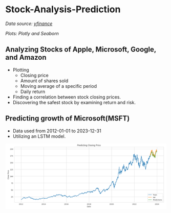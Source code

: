 # Stock-Analysis-Prediction

_Data source: [yfinance](https://pypi.org/project/yfinance/)_

_Plots: Plotly and Seaborn_


## Analyzing Stocks of Apple, Microsoft, Google, and Amazon
- Plotting
  - Closing price
  - Amount of shares sold
  - Moving average of a specific period
  - Daily return
- Finding a correlation between stock closing prices.
- Discovering the safest stock by examining return and risk.

## Predicting growth of Microsoft(MSFT)
- Data used from 2012-01-01 to 2023-12-31
- Utilizing an LSTM model.

![a graph showing prediction of model and actual data](https://github.com/ShafayetRajit/Stock-Analysis-Prediction/blob/main/Result/val-vs-prediction.png) 

  
